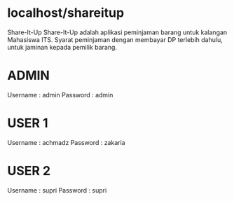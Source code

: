 # localhost/shareitup
Share-It-Up
Share-It-Up adalah aplikasi peminjaman barang untuk kalangan Mahasiswa ITS. Syarat peminjaman dengan membayar DP terlebih dahulu, untuk jaminan kepada pemilik barang.

# ADMIN
Username : admin
Password : admin

# USER 1
Username : achmadz 
Password : zakaria

# USER 2
Username : supri
Password : supri
